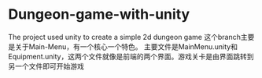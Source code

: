 # Dungeon-game-with-unity
The project used unity to create a simple 2d dungeon game
这个branch主要是关于Main-Menu，有一个核心一个特色。
主要文件是MainMenu.unity和Equipment.unity，这两个文件就像是前端的两个界面。游戏关卡是由界面跳转到另一个文件即可开始游戏
  
  
